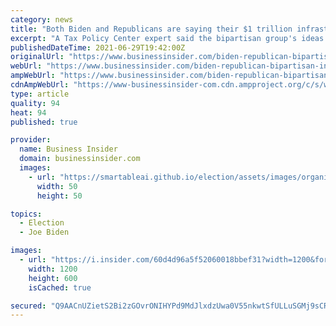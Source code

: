 ```yaml
---
category: news
title: "Both Biden and Republicans are saying their $1 trillion infrastructure plan is paid for - an expert says it's more like 'pixie dust'"
excerpt: "A Tax Policy Center expert said the bipartisan group's ideas to fund infrastructure is \"a daydream\" and it can't be financed without raising taxes."
publishedDateTime: 2021-06-29T19:42:00Z
originalUrl: "https://www.businessinsider.com/biden-republican-bipartisan-infrastructure-plan-paid-for-pixie-dust-2021-6"
webUrl: "https://www.businessinsider.com/biden-republican-bipartisan-infrastructure-plan-paid-for-pixie-dust-2021-6"
ampWebUrl: "https://www.businessinsider.com/biden-republican-bipartisan-infrastructure-plan-paid-for-pixie-dust-2021-6?amp"
cdnAmpWebUrl: "https://www-businessinsider-com.cdn.ampproject.org/c/s/www.businessinsider.com/biden-republican-bipartisan-infrastructure-plan-paid-for-pixie-dust-2021-6?amp"
type: article
quality: 94
heat: 94
published: true

provider:
  name: Business Insider
  domain: businessinsider.com
  images:
    - url: "https://smartableai.github.io/election/assets/images/organizations/businessinsider.com-50x50.jpg"
      width: 50
      height: 50

topics:
  - Election
  - Joe Biden

images:
  - url: "https://i.insider.com/60d4d96a5f52060018bbef31?width=1200&format=jpeg"
    width: 1200
    height: 600
    isCached: true

secured: "Q9AACnUZietS2Bi2zGOvrONIHYPd9MdJlxdzUwa0V55nkwtSfULLuSGMj9sCRTGxXhPI0gzr/SSrkdkyeYFYHCGibY3IalxXz8cAoyuxr1wa4Z8seFSOSAeQE9QGvYy3MmoVmnQzn7ajFnzW+tjMNwacFZeMgkZXoJ+FDugblqTU0jOj3DkEv+PD+pqHIrvw+MJBnwxOQLmxi49fGCqoXVKMyGDMYfzY4tWWIRCHsPZOAhUIlBehQVt/9NpmyYC4gOp4YCxEVJAByn+CyWr6BSMurAFc+TAPhxsOdlUVY2GfH5lzYt0DAqg7MsCu59OwLqYQde5s4ltzA709BxKt2lZv+G6SvL10/ZmqxdH54K8=;FquTNT2/GazRsqvuaGK90A=="
---
```


